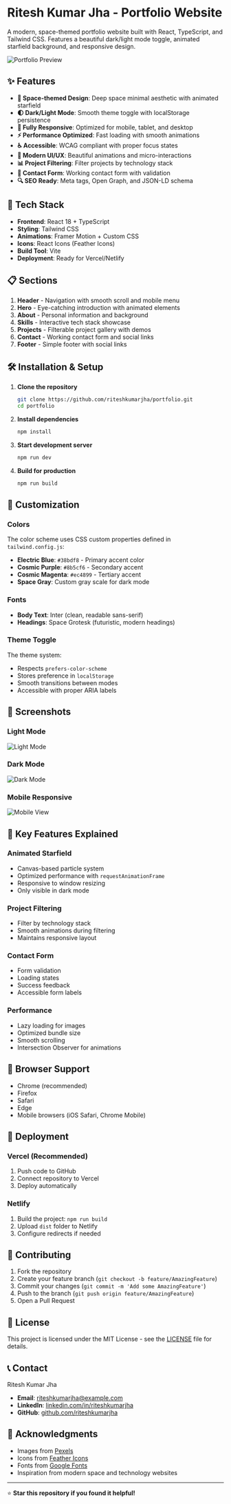 # Ritesh Kumar Jha - Portfolio Website

A modern, space-themed portfolio website built with React, TypeScript, and Tailwind CSS. Features a beautiful dark/light mode toggle, animated starfield background, and responsive design.

![Portfolio Preview](https://images.pexels.com/photos/196644/pexels-photo-196644.jpeg?auto=compress&cs=tinysrgb&w=1200)

## ✨ Features

- **🌌 Space-themed Design**: Deep space minimal aesthetic with animated starfield
- **🌓 Dark/Light Mode**: Smooth theme toggle with localStorage persistence
- **📱 Fully Responsive**: Optimized for mobile, tablet, and desktop
- **⚡ Performance Optimized**: Fast loading with smooth animations
- **♿ Accessible**: WCAG compliant with proper focus states
- **🎨 Modern UI/UX**: Beautiful animations and micro-interactions
- **📊 Project Filtering**: Filter projects by technology stack
- **📧 Contact Form**: Working contact form with validation
- **🔍 SEO Ready**: Meta tags, Open Graph, and JSON-LD schema

## 🚀 Tech Stack

- **Frontend**: React 18 + TypeScript
- **Styling**: Tailwind CSS
- **Animations**: Framer Motion + Custom CSS
- **Icons**: React Icons (Feather Icons)
- **Build Tool**: Vite
- **Deployment**: Ready for Vercel/Netlify

## 📋 Sections

1. **Header** - Navigation with smooth scroll and mobile menu
2. **Hero** - Eye-catching introduction with animated elements
3. **About** - Personal information and background
4. **Skills** - Interactive tech stack showcase
5. **Projects** - Filterable project gallery with demos
6. **Contact** - Working contact form and social links
7. **Footer** - Simple footer with social links

## 🛠️ Installation & Setup

1. **Clone the repository**
   ```bash
   git clone https://github.com/riteshkumarjha/portfolio.git
   cd portfolio
   ```

2. **Install dependencies**
   ```bash
   npm install
   ```

3. **Start development server**
   ```bash
   npm run dev
   ```

4. **Build for production**
   ```bash
   npm run build
   ```

## 🎨 Customization

### Colors
The color scheme uses CSS custom properties defined in `tailwind.config.js`:
- **Electric Blue**: `#38bdf8` - Primary accent color
- **Cosmic Purple**: `#8b5cf6` - Secondary accent
- **Cosmic Magenta**: `#ec4899` - Tertiary accent
- **Space Gray**: Custom gray scale for dark mode

### Fonts
- **Body Text**: Inter (clean, readable sans-serif)
- **Headings**: Space Grotesk (futuristic, modern headings)

### Theme Toggle
The theme system:
- Respects `prefers-color-scheme`
- Stores preference in `localStorage`
- Smooth transitions between modes
- Accessible with proper ARIA labels

## 📸 Screenshots

### Light Mode
![Light Mode](https://images.pexels.com/photos/196644/pexels-photo-196644.jpeg?auto=compress&cs=tinysrgb&w=800)

### Dark Mode
![Dark Mode](https://images.pexels.com/photos/1181244/pexels-photo-1181244.jpeg?auto=compress&cs=tinysrgb&w=800)

### Mobile Responsive
![Mobile View](https://images.pexels.com/photos/147413/twitter-facebook-together-exchange-of-information-147413.jpeg?auto=compress&cs=tinysrgb&w=800)

## 🌟 Key Features Explained

### Animated Starfield
- Canvas-based particle system
- Optimized performance with `requestAnimationFrame`
- Responsive to window resizing
- Only visible in dark mode

### Project Filtering
- Filter by technology stack
- Smooth animations during filtering
- Maintains responsive layout

### Contact Form
- Form validation
- Loading states
- Success feedback
- Accessible form labels

### Performance
- Lazy loading for images
- Optimized bundle size
- Smooth scrolling
- Intersection Observer for animations

## 📱 Browser Support

- Chrome (recommended)
- Firefox
- Safari
- Edge
- Mobile browsers (iOS Safari, Chrome Mobile)

## 🚀 Deployment

### Vercel (Recommended)
1. Push code to GitHub
2. Connect repository to Vercel
3. Deploy automatically

### Netlify
1. Build the project: `npm run build`
2. Upload `dist` folder to Netlify
3. Configure redirects if needed

## 🤝 Contributing

1. Fork the repository
2. Create your feature branch (`git checkout -b feature/AmazingFeature`)
3. Commit your changes (`git commit -m 'Add some AmazingFeature'`)
4. Push to the branch (`git push origin feature/AmazingFeature`)
5. Open a Pull Request

## 📄 License

This project is licensed under the MIT License - see the [LICENSE](LICENSE) file for details.

## 📞 Contact

Ritesh Kumar Jha
- **Email**: riteshkumarjha@example.com
- **LinkedIn**: [linkedin.com/in/riteshkumarjha](https://linkedin.com/in/riteshkumarjha)
- **GitHub**: [github.com/riteshkumarjha](https://github.com/riteshkumarjha)

## 🙏 Acknowledgments

- Images from [Pexels](https://pexels.com)
- Icons from [Feather Icons](https://feathericons.com)
- Fonts from [Google Fonts](https://fonts.google.com)
- Inspiration from modern space and technology websites

---

⭐ **Star this repository if you found it helpful!**